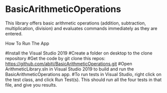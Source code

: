 # BasicArithmeticOperations

This library offers basic arithmetic operations (addition, subtraction, multiplication, division) and evaluates commands immediately as they are entered.


How To Run The App

#Install the Visual Studio 2019
#Create a folder on desktop to the clone repository
#Get the code by git clone this repos: https://github.com/abitj/BasicArithmeticOperations.git 
#Open ArithmeticLibrary.sln in Visual Studio 2019 to build and run the BasicArithmeticOperations app.
#To run tests in Visual Studio, right click on the test class, and click Run Test(s). This should run all the four tests in that file, and give you results.

